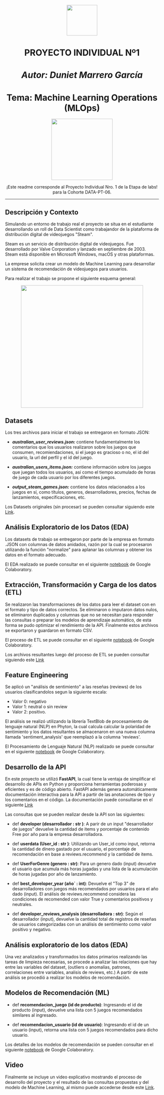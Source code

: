 <p align=center><img src="https://d31uz8lwfmyn8g.cloudfront.net/Assets/logo-henry-white-lg.png" height=100><p>

# <h1 align=center> **PROYECTO INDIVIDUAL Nº1** </h1>

# <h1 align=center> ***Autor: Duniet Marrero García*** </h1>

# <h1 align=center>**Tema: Machine Learning Operations (MLOps)**</h1>

<p align="center">
<img src="https://www.crestdatasys.com/wp-content/uploads/elementor/thumbs/chart-02-qccghw7hjmq4y8t66r0vddbb2l07qr6d5k9kgn0c90.jpg"  height=200>
</p>

<p align=center> ¡Este readme corresponde al Proyecto Individual Nro. 1 de la Etapa de labs! para la Cohorte DATA-PT-06.

<hr>  

## **Descripción y Contexto**

Simulando un entorno de trabajo real el proyecto se situa en el estudiante desarrollando un roll de Data Scientist como trabajandor de la  plataforma de distribución digital de videojuegos "Steam".

Steam es un servicio de distribución digital de videojuegos. Fue desarrollado por Valve Corporation y lanzado en septiembre de 2003. Steam está disponible en Microsoft Windows, macOS y otras plataformas.

La emprese solicita crear un modelo de Machine Learning para desarrollar un sistema de recomendación de videojuegos para usuarios.

Para realizar el trabajo se propone el siguiente esquema general:

<p align=center>  <img src="https://scontent.fpss6-1.fna.fbcdn.net/v/t39.30808-6/423247335_7047633531985403_5787616016465433474_n.jpg?_nc_cat=101&ccb=1-7&_nc_sid=3635dc&_nc_eui2=AeGLnT22YXpeTV5qO3cCEyqIfZ0Dx2xS9r99nQPHbFL2vxDMXoyXdGDEi_j9xOvp9gqhsilUVo9lVGMnHuJrXCwJ&_nc_ohc=SAxKJ0Qx8pUAX8YLmBm&_nc_ht=scontent.fpss6-1.fna&oh=00_AfCaCwW2ZImS42Wq9SRbc3sKJiBynITHkISfah1Uwtul2w&oe=65BC79BF"  height=400>
</p>

## **Datasets**

Los tres archivos para iniciar el trabajo se entregaron en formato JSON:

- ***australian_user_reviews.json:*** contiene fundamentalmente los comentarios que los usuarios realizaron sobre los juegos que consumen, recomiendaciones, si el juego es gracioso o no, el id del usuario, la url del perfil y el id del juego.

- ***australian_users_items.json:*** contiene información sobre los juegos que juegan todos los usuarios, así como el tiempo acumulado de horas de juego de cada usuario por los diferentes juegos.

- ***output_steam_games.json:*** contiene los datos relacionados a los juegos en sí, como títulos, generos, desarrolladores, precios, fechas de lanzamientos, especificaciones, etc.

Los Datasets originales (sin procesar) se pueden consultar siguiendo este [Link](https://drive.google.com/drive/folders/1k_f3odHUPy3nQOt9qzOuMQnDcNpsX2En?usp=sharing).

## **Análisis Exploratorio de los Datos (EDA)**

Los datasets de trabajo se entregaron por parte de la empresa en formato .JSON con columnas de datos anidados, razón por la cual se procesaron utilizando la función "normalize"  para aplanar las columnas y obtener los datos en el formato adecuado.

El EDA realizado se puede consultar en el siguiente [notebook](https://colab.research.google.com/drive/1KFP8n18x3_jHysXZkNCAxP8-r6BTAo3p?usp=sharing) de Google Colaboratory.


## **Extracción, Transformación y Carga de los datos (ETL)**

Se realizaron las transformaciones de los datos para leer el dataset con en el formato y tipo de datos correctos. Se eliminaron o imputaron datos nulos, se eliminaron duplicados y columnas que no se necesitan para responder las consultas o preparar los modelos de aprendizaje automático, de esta forma se pudo optimizar el rendimiento de la API. Finalmente estos archivos se exportaron y guardaron en formato CSV.

El proceso de ETL se puede consultar en el siguiente [notebook](https://colab.research.google.com/drive/1gRGEWNJTvKI-PIOo9EgD6j9HVNSzHmOT?usp=sharing) de Google Colaboratory.

Los archivos resultantes luego del proceso de ETL se pueden consultar siguiendo este [Link](https://drive.google.com/drive/folders/1jJBJH0Zm1ynoFom9Azflzr7ENGKMjh-K?usp=sharing)

## **Feature Engineering**

Se aplicó un "análisis de sentimiento" a las reseñas (reviews) de los usuarios clasificandolos segun la siguiente escala:

- Valor 0: negativo
- Valor 1: neutral o sin review
- Valor 2: positivo.

El análisis se realizó utilizando la librería TextBlob de procesamiento de lenguaje natural (NLP) en Phyton, la cual calcula calcular la polaridad de sentimiento y los datos resultantes se almacenaron en una nueva columna llamada 'sentiment_analysis' que reemplazó a la columna 'reviews'.

El Procesamiento de Lenguaje Natural (NLP) realizado se puede consultar en el siguiente [notebook](https://colab.research.google.com/drive/1KKGA4sccL7xBIOV4OcsLZQstLWcQABDN?usp=sharing) de Google Colaboratory.


## **Desarrollo de la API**

En este proyecto se utilizó **FastAPI**, la cual tiene la ventaja de simplificar el desarrollo de APIs en Python y proporciona herramientas poderosas y eficientes y es de código abierto. FastAPI además genera automáticamente documentación interactiva para la API a partir de las anotaciones de tipo y los comentarios en el código. La documentación puede consultarse en el siguiente [Link](https://deploy-api-proy-int-1-duniet-marrero.onrender.com) 

Las consultas que se pueden realizar desde la API son las siguientes:

+ def **developer (desarrollador : str )**: A parir de un input "desarrollador de juegos" devuelve la cantidad de items y porcentaje de contenido Free por año para la empresa desarrolladora. 

+ def **userdata (User_id : str )**: Utilizando un User_id como input, retorna la cantidad de dinero gastado por el usuario, el porcentaje de recomendación en base a reviews.recommend y la cantidad de items.

+ def **UserForGenre (genero : str)**: Para un genero dado (input) devuelve el usuario que acumula más horas jugadas y una lista de la acumulación de horas jugadas por año de lanzamiento.

+ def **best_developer_year (año` : int)**: Devuelve el "Top 3" de desarrolladores con juegos más recomendados por usuarios para el año dado (input). El análisis de reviews.recommend considera las condiciones de recomended con valor True y comentarios positivos y neutrales.
  
+ def **developer_reviews_analysis (desarrolladora : str)**: Según el desarrollador (input), devuelve la cantidad total de registros de reseñas de usuarios categorizadas con un análisis de sentimiento como valor positivo y negativo. 

## **Análisis exploratorio de los datos (EDA)**

Una vez analizados y transformados los datos primarios realizando las tareas de limpieza necesarias, se procede a analizar las relaciones que hay entre las variables del dataset, (outliers o anomalías, patrones, correlaciones entre variables, analisis de reviews, etc.) A partir de este análisis se procedió a realizar los modelos de recomendación. 

## **Modelos de Recomendación (ML)**

+ def **recomendacion_juego (id de producto)**: Ingresando el id de producto (input), devuelve una lista con 5 juegos recomendados similares al ingresado.

+ def **recomendacion_usuario (id de usuario)**: Ingresando el id de un usuario (input), retorna una lista con 5 juegos recomendados para dicho usuario.

Los detalles de los modelos de recomendación se pueden consultar en el siguiente [notebook](https://colab.research.google.com/drive/1KKGA4sccL7xBIOV4OcsLZQstLWcQABDN?usp=sharing) de Google Colaboratory.


## **Video** 

Finalmente se incluye un video explicativo mostrando el proceso de desarrollo del proyecto y el resultado de las consultas propuestas y del modelo de Machine Learning, al mismo puede accederse desde este [Link]().

<br/>

